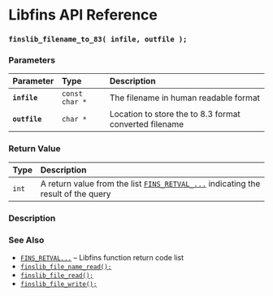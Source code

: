 # Libfins API Reference

### `finslib_filename_to_83( infile, outfile );`

### Parameters

| Parameter | Type | Description |
| :--- | :--- | :--- |
|**`infile`**|`const char *`|The filename in human readable format|
|**`outfile`**|`char *`|Location to store the to 8.3 format converted filename|

### Return Value

| Type | Description |
| :--- | :--- |
|`int`|A return value from the list [`FINS_RETVAL_...`](FINS_RETVAL.md) indicating the result of the query|

### Description

### See Also

* [`FINS_RETVAL...`](FINS_RETVAL.md) &ndash; Libfins function return code list
* [`finslib_file_name_read();`](finslib_file_name_read.md)
* [`finslib_file_read();`](finslib_file_read.md)
* [`finslib_file_write();`](finslib_file_write.md)
